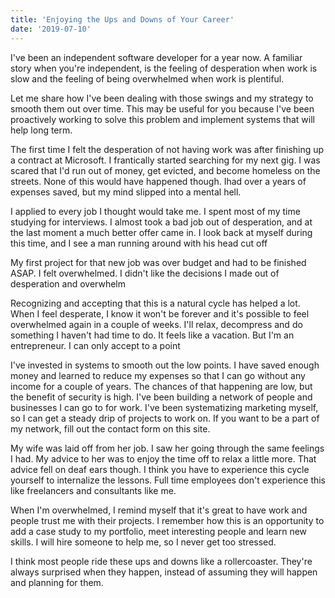 ```yaml
---
title: 'Enjoying the Ups and Downs of Your Career'
date: '2019-07-10'
---
```


I've been an independent software developer for a year now. A familiar story when you're
independent, is the feeling of desperation when work is slow and the feeling of being overwhelmed
when work is plentiful.

Let me share how I've been dealing with those swings and my strategy to smooth them out over time.
This may be useful for you because I've been proactively working to solve this problem and
implement systems that will help long term.

The first time I felt the desperation of not having work was after finishing up a contract at
Microsoft. I frantically started searching for my next gig. I was scared that I'd run out of
money, get evicted, and become homeless on the streets. None of this would have happened though.
Ihad over a years of expenses saved, but my mind slipped into a mental hell.

I applied to every job I thought would take me. I spent most of my time studying for
interviews. I almost took a bad job out of desperation, and at the last moment a much better offer
came in.
I look back at myself during this time, and I see a man running around with his head cut off

My first project for that new job was over budget and had to be finished ASAP. I felt overwhelmed.
I didn't like the decisions I made out of desperation and overwhelm

Recognizing and accepting that this is a natural cycle has helped a lot. When I feel desperate, I
know it won't be forever and it's possible to feel overwhelmed again in a couple of weeks. I'll
relax, decompress and do something I haven't had time to do. It feels like a vacation.
But I'm an entrepreneur. I can only accept to a point

I've invested in systems to smooth out the low points. I have saved enough money and learned to
reduce my expenses so that I can go without any income for a couple of years. The chances of that
happening are low, but the benefit of security is high. I've been building a network of people and
businesses I can go to for work. I've been systematizing marketing myself, so I can get a steady
drip of projects to work on. If you want to be a part of my network, fill out the contact form on
this site.

My wife was laid off from her job. I saw her going through the same feelings I had. My advice to
her was to enjoy the time off to relax a little more. That advice fell on deaf ears though. I
think you have to experience this cycle yourself to internalize the lessons. Full time employees
don't experience this like freelancers and consultants like me.

When I'm overwhelmed, I remind myself that it's great to have work and people trust me with
their projects. I remember how this is an opportunity to add a case study to my portfolio, meet
interesting people and learn new skills. I will hire someone to help me, so I never get too
stressed.

I think most people ride these ups and downs like a rollercoaster. They're always surprised
when they happen, instead of assuming they will happen and planning for them.
